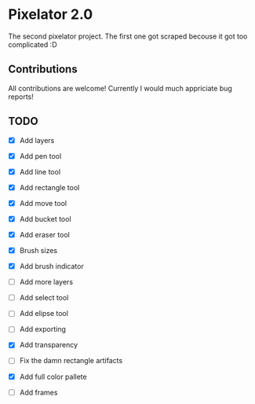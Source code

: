 # Pixelator 2.0

The second pixelator project. The first one got scraped becouse it got too complicated :D

## Contributions

All contributions are welcome! Currently I would much appriciate bug reports!

## TODO

- [x] Add layers
- [x] Add pen tool
- [x] Add line tool
- [x] Add rectangle tool
- [x] Add move tool
- [x] Add bucket tool 
- [x] Add eraser tool
- [x] Brush sizes
- [x] Add brush indicator
- [ ] Add more layers
- [ ] Add select tool
- [ ] Add elipse tool
- [ ] Add exporting
- [x] Add transparency
- [ ] Fix the damn rectangle artifacts
- [x] Add full color pallete 
- [ ] Add frames

